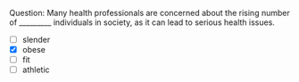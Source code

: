 Question: Many health professionals are concerned about the rising number of _________ individuals in society, as it can lead to serious health issues.  
- [ ] slender  
- [x] obese  
- [ ] fit  
- [ ] athletic  